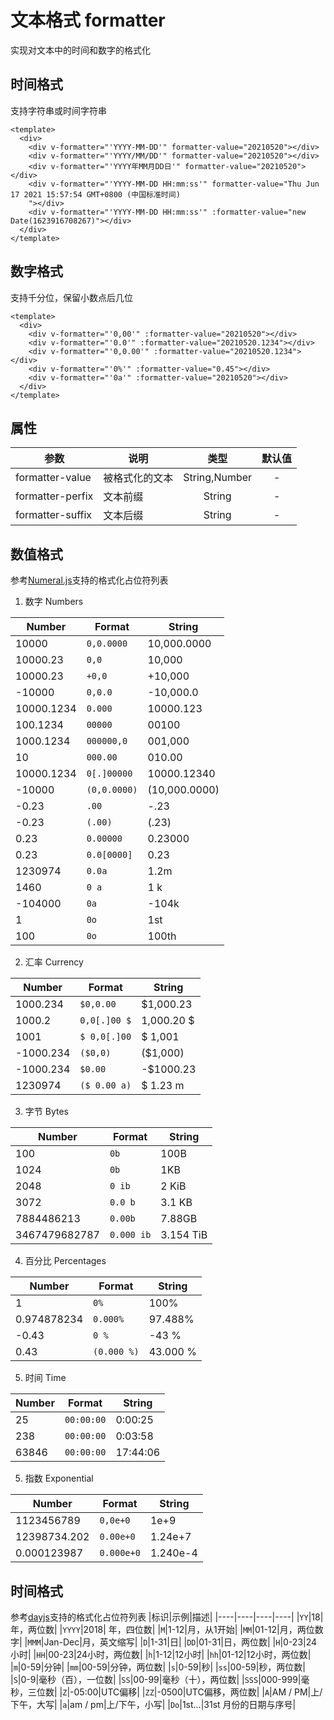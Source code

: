 # 文本格式 formatter
实现对文本中的时间和数字的格式化
## 时间格式
支持字符串或时间字符串
```vue
<template>
  <div>
    <div v-formatter="'YYYY-MM-DD'" formatter-value="20210520"></div>
    <div v-formatter="'YYYY/MM/DD'" formatter-value="20210520"></div>
    <div v-formatter="'YYYY年MM月DD日'" formatter-value="20210520"></div>
    <div v-formatter="'YYYY-MM-DD HH:mm:ss'" formatter-value="Thu Jun 17 2021 15:57:54 GMT+0800 (中国标准时间)
    "></div>
    <div v-formatter="'YYYY-MM-DD HH:mm:ss'" :formatter-value="new Date(1623916708267)"></div>
  </div>
</template>
```

<template>
  <div>
    <div v-formatter="'YYYY-MM-DD'" formatter-value="20210520"></div>
    <div v-formatter="'YYYY/MM/DD'" formatter-value="20210520"></div>
    <div v-formatter="'YYYY年MM月DD日'" formatter-value="20210520"></div>
    <div v-formatter="'YYYY-MM-DD HH:mm:ss'" formatter-value="Thu Jun 17 2021 15:57:54 GMT+0800 (中国标准时间)
    "></div>
    <div v-formatter="'YYYY-MM-DD HH:mm:ss'" :formatter-value="new Date(1623916708267)"></div>
  </div>
</template>

## 数字格式
支持千分位，保留小数点后几位
```vue
<template>
  <div>
    <div v-formatter="'0,00'" :formatter-value="20210520"></div>
    <div v-formatter="'0.0'" :formatter-value="20210520.1234"></div>
    <div v-formatter="'0,0.00'" :formatter-value="20210520.1234"></div>
    <div v-formatter="'0%'" :formatter-value="0.45"></div>
    <div v-formatter="'0a'" :formatter-value="20210520"></div>
  </div>
</template>
```
<template>
  <div>
    <div v-formatter="'0,00'" :formatter-value="20210520"></div>
    <div v-formatter="'0.0'" :formatter-value="20210520.1234"></div>
    <div v-formatter="'0,0.00'" :formatter-value="20210520.1234"></div>
    <div v-formatter="'0%'" :formatter-value="0.45"></div>
    <div v-formatter="'0a'" :formatter-value="20210520"></div>
  </div>
</template>

## 属性
|参数|说明|类型|默认值|
|---|---|:---:|:--:|
|formatter-value|被格式化的文本|String,Number|-|
|formatter-perfix|文本前缀|String|-|
|formatter-suffix|文本后缀|String|-|

## 数值格式
参考[Numeral.js](http://numeraljs.com/)支持的格式化占位符列表
1. 数字 Numbers

|Number|Format|String|
|----|----|----|
|10000|	`0,0.0000`|10,000.0000|
|10000.23|`0,0`|10,000|
|10000.23|`+0,0`|+10,000|
|-10000|`0,0.0`|-10,000.0|
|10000.1234|`0.000`|10000.123|
|100.1234|`00000`|00100|
|1000.1234|`000000,0`|001,000|
|10|`000.00`|010.00|
|10000.1234|`0[.]00000`|10000.12340|
|-10000|`(0,0.0000)`|(10,000.0000)|
|-0.23|`.00`|-.23|
|-0.23|`(.00)`|(.23)|
|0.23|`0.00000`|0.23000|
|0.23|`0.0[0000]`|0.23|
|1230974|`0.0a`|1.2m|
|1460|`0 a`|1 k|
|-104000|`0a`|-104k|
|1|`0o`|1st|
|100|`0o`|100th|

2. 汇率 Currency

|Number|Format|String|
|----|----|----|
|1000.234|`$0,0.00`|$1,000.23|
|1000.2|`0,0[.]00 $`|1,000.20 $|
|1001	|`$ 0,0[.]00`|$ 1,001|
|-1000.234|`($0,0)`|($1,000)|
|-1000.234|`$0.00`|-$1000.23|
|1230974|`($ 0.00 a)`|$ 1.23 m|

3. 字节 Bytes

|Number|Format|String|
|----|----|----|
|100|`0b`|100B|
|1024|`0b`|1KB|
|2048|`0 ib`|2 KiB|
|3072|`0.0 b`|3.1 KB|
|7884486213|`0.00b`|7.88GB|
|3467479682787|`0.000 ib`|3.154 TiB|

4. 百分比 Percentages

|Number|Format|String|
|----|----|----|
|1|`0%`|100%|
|0.974878234|`0.000%`|97.488%|
|-0.43|`0 %`|-43 %|
|0.43|`(0.000 %)`|43.000 %|

5. 时间 Time

|Number|Format|String|
|----|----|----|
|25|`00:00:00`|0:00:25|
|238|`00:00:00`|0:03:58|
|63846|`00:00:00`|17:44:06|

5. 指数 Exponential

|Number|Format|String|
|----|----|----|
|1123456789|`0,0e+0`|1e+9|
|12398734.202|`0.00e+0`|1.24e+7|
|0.000123987|`0.000e+0`|1.240e-4|

## 时间格式
参考[dayjs](https://dayjs.fenxianglu.cn/category/parse.html)支持的格式化占位符列表
|标识|示例|描述|
|----|----|----|----|
|`YY`|18|年，两位数|
|`YYYY`|2018|	年，四位数|
|`M`|1-12|月，从1开始|
|`MM`|01-12|月，两位数字|
|`MMM`|Jan-Dec|月，英文缩写|
|`D`|1-31|日|
|`DD`|01-31|日，两位数|
|`H`|0-23|24小时|
|`HH`|00-23|24小时，两位数|
|`h`|1-12|12小时|
|`hh`|01-12|12小时，两位数|
|`m`|0-59|分钟|
|`mm`|00-59|分钟，两位数|
|`s`|0-59|秒|
|`ss`|00-59|秒，两位数|
|`S`|0-9|毫秒（百），一位数|
|`SS`|00-99|毫秒（十），两位数|
|`SSS`|000-999|毫秒，三位数|
|`Z`|-05:00|UTC偏移|
|`ZZ`|-0500|UTC偏移，两位数|
|`A`|AM / PM|上/下午，大写|
|`a`|am / pm|上/下午，小写|
|`Do`|1st...|31st	月份的日期与序号|